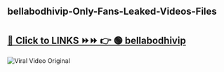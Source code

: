 
 ## bellabodhivip-Only-Fans-Leaked-Videos-Files

# <h2><a href="https://mediaupload.pro?bellabodhivip">🔗 Click to LINKS ⏩⏩ 👉 🟢 bellabodhivip </a></h2>

<a href="https://mediaupload.pro?bellabodhivip" rel="nofollow" data-target="animated-image.originalLink"><img src="https://i.ibb.co.com/xMMVF88/686577567.gif" alt="Viral Video Original" style="max-width: 100%; display: inline-block;" data-target="animated-image.originalImage"></a>